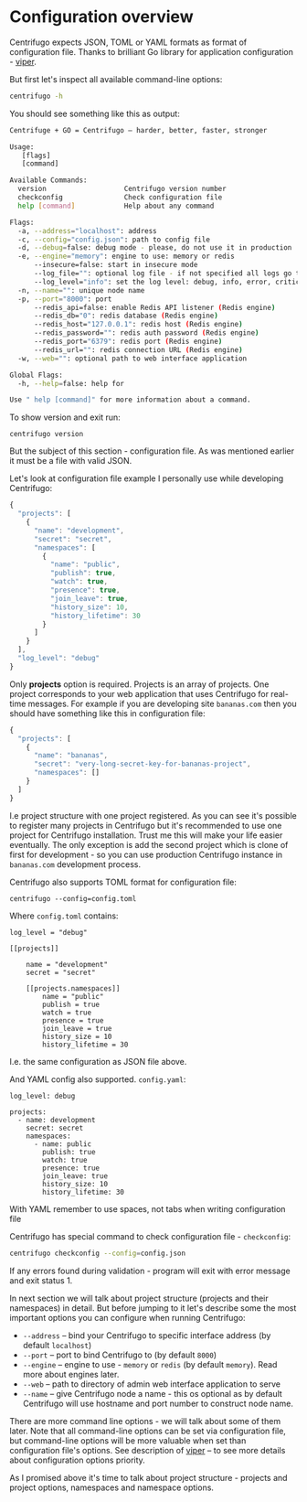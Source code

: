 # Configuration overview

Centrifugo expects JSON, TOML or YAML formats as format of configuration file.
Thanks to brilliant Go library for application configuration - [viper](https://github.com/spf13/viper).

But first let's inspect all available command-line options:

```bash
centrifugo -h
```

You should see something like this as output:

```bash
Centrifuge + GO = Centrifugo – harder, better, faster, stronger

Usage:
   [flags]
   [command]

Available Commands:
  version                   Centrifugo version number
  checkconfig               Check configuration file
  help [command]            Help about any command

Flags:
  -a, --address="localhost": address
  -c, --config="config.json": path to config file
  -d, --debug=false: debug mode - please, do not use it in production
  -e, --engine="memory": engine to use: memory or redis
      --insecure=false: start in insecure mode
      --log_file="": optional log file - if not specified all logs go to STDOUT
      --log_level="info": set the log level: debug, info, error, critical, fatal or none
  -n, --name="": unique node name
  -p, --port="8000": port
      --redis_api=false: enable Redis API listener (Redis engine)
      --redis_db="0": redis database (Redis engine)
      --redis_host="127.0.0.1": redis host (Redis engine)
      --redis_password="": redis auth password (Redis engine)
      --redis_port="6379": redis port (Redis engine)
      --redis_url="": redis connection URL (Redis engine)
  -w, --web="": optional path to web interface application

Global Flags:
  -h, --help=false: help for

Use " help [command]" for more information about a command.
```

To show version and exit run:

```
centrifugo version
```

But the subject of this section - configuration file. As was mentioned earlier it must be a file with valid JSON.

Let's look at configuration file example I personally use while developing Centrifugo:

```javascript
{
  "projects": [
    {
      "name": "development",
      "secret": "secret",
      "namespaces": [
        {
          "name": "public",
          "publish": true,
          "watch": true,
          "presence": true,
          "join_leave": true,
          "history_size": 10,
          "history_lifetime": 30
        }
      ]
    }
  ],
  "log_level": "debug"
}
```

Only **projects** option is required. Projects is an array of projects. One project corresponds to your web application
that uses Centrifugo for real-time messages. For example if you are developing site `bananas.com` then you should have
something like this in configuration file:

```javascript
{
  "projects": [
    {
      "name": "bananas",
      "secret": "very-long-secret-key-for-bananas-project",
      "namespaces": []
    }
  ]
}
```

I.e project structure with one project registered. As you can see it's possible to register many projects in Centrifugo but
it's recommended to use one project for Centrifugo installation. Trust me this will make your life easier eventually.
The only exception is add the second project which is clone of first for development - so you can use production Centrifugo
instance in `bananas.com` development process.

Centrifugo also supports TOML format for configuration file:

```
centrifugo --config=config.toml
```

Where `config.toml` contains:

```
log_level = "debug"

[[projects]]

	name = "development"
	secret = "secret"

	[[projects.namespaces]]
		name = "public"
		publish = true
		watch = true
		presence = true
        join_leave = true
        history_size = 10
        history_lifetime = 30
```

I.e. the same configuration as JSON file above.

And YAML config also supported. `config.yaml`:

```
log_level: debug

projects:
  - name: development
    secret: secret
    namespaces:
      - name: public
        publish: true
        watch: true
        presence: true
        join_leave: true
        history_size: 10
        history_lifetime: 30

```

With YAML remember to use spaces, not tabs when writing configuration file

Centrifugo has special command to check configuration file - `checkconfig`:

```bash
centrifugo checkconfig --config=config.json
```

If any errors found during validation - program will exit with error message and exit status 1.

In next section we will talk about project structure (projects and their namespaces) in detail. But before jumping to it
let's describe some the most important options you can configure when running Centrifugo:

* `--address` – bind your Centrifugo to specific interface address (by default `localhost`)
* `--port` – port to bind Centrifugo to (by default `8000`)
* `--engine` – engine to use - `memory` or `redis` (by default `memory`). Read more about engines later.
* `--web` – path to directory of admin web interface application to serve
* `--name` – give Centrifugo node a name - this os optional as by default Centrifugo will use hostname and port number to construct node name.

There are more command line options - we will talk about some of them later. Note that all command-line options can
be set via configuration file, but command-line options will be more valuable when set than configuration file's options.
See description of [viper](https://github.com/spf13/viper) – to see more details about configuration options priority.

As I promised above it's time to talk about project structure - projects and project options, namespaces and namespace options.